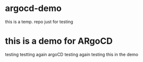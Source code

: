 # argocd-demo
this is a temp. repo just for testing 

# this is a demo for ARgoCD
testing
testting again argoCD
testing again
testing this in the demo
